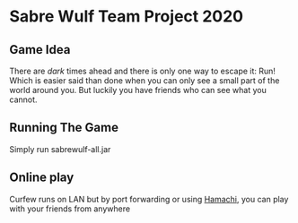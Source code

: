 # Sabre Wulf Team Project 2020

## Game Idea
There are *dark* times ahead and there is only one way to escape it: Run!
Which is easier said than done when you can only see a small part of the world around you. But luckily you have friends who can see what you cannot.

## Running The Game
Simply run sabrewulf-all.jar

## Online play
Curfew runs on LAN but by port forwarding or using [Hamachi](https://www.vpn.net/), you can play with your friends from anywhere 
